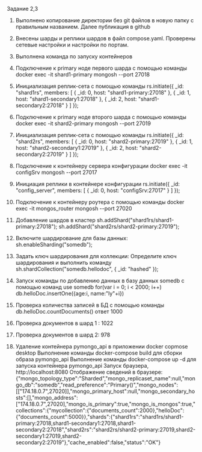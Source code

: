 Задание 2,3
1. Выполнено копирование директории без git файлов в новую папку с правильным названием. Далее публикация в github
2. Внесены шарды и реплики шардов в файл compose.yaml.
Проверены сетевые настройки и настройки по портам.
3. Выполнена команда по запуску контейнеров
4. Подключение к primary ноде первого шарда с помощью команды docker exec -it shard1-primary mongosh --port 27018 
5. Инициализация реплик-сета с помощью команды
rs.initiate({
  _id: "shard1rs",
  members: [
    { _id: 0, host: "shard1-primary:27018" },
    { _id: 1, host: "shard1-secondary1:27018" },
    { _id: 2, host: "shard1-secondary2:27018" }
  ]
});
6. Подключение к primary ноде второго шарда с помощью команды docker exec -it shard2-primary mongosh --port 27019
7. Инициализация реплик-сета с помощью команды
rs.initiate({
  _id: "shard2rs",
  members: [
    { _id: 0, host: "shard2-primary:27019" },
    { _id: 1, host: "shard2-secondary1:27019" },
    { _id: 2, host: "shard2-secondary2:27019" }
  ]
});

8. Подключение к контейнеру сервера конфигурации docker exec -it configSrv mongosh --port 27017
9. Инициация реплики в контейнере конфигурации
rs.initiate({
    _id: "config_server",
    members: [
      { _id: 0, host: "configSrv:27017" }
    ]
  });
10. Подключение к контейнеру роутера с помощью команды docker exec -it mongos_router mongosh --port 27020
11. Добавление шардов в кластер
sh.addShard("shard1rs/shard1-primary:27018");
sh.addShard("shard2rs/shard2-primary:27019");
12. Включите шардирование для базы данных:  sh.enableSharding("somedb");
13. Задать ключ шардирования для коллекции:
Определите ключ шардирования и выполнить команду sh.shardCollection("somedb.hellodoc", { _id: "hashed" });
14. Запуск команды по добавлению данных в базу данных somedb с помощью команд 
use somedb
for(var i = 0; i < 2000; i++) db.helloDoc.insertOne({age:i, name:"ly"+i})
15. Проверка количества записей в БД с помощью команды db.helloDoc.countDocuments()
ответ 1000
16. Проверка документов в шард 1 : 1022
17. Проверка документов в шард 2: 978
18. Удаление контейнера pymongo_api в приложении docker copmose desktop
Выполнение команды docker-compose build для сборки образа pymongo_api
Выполнение команды docker-compose up -d для запуска контейнера pymongo_api
Запуск браузера, http://localhost:8080
Отображение сведений в браузере:
{"mongo_topology_type":"Sharded","mongo_replicaset_name":null,"mongo_db":"somedb","read_preference":"Primary()","mongo_nodes":[["174.18.0.7",27020]],"mongo_primary_host":null,"mongo_secondary_hosts":[],"mongo_address":["174.18.0.7",27020],"mongo_is_primary":true,"mongo_is_mongos":true,"collections":{"mycollection":{"documents_count":2000},"helloDoc":{"documents_count":5000}},"shards":{"shard1rs":"shard1rs/shard1-primary:27018,shard1-secondary1:27018,shard1-secondary2:27018","shard2rs":"shard2rs/shard2-primary:27019,shard2-secondary1:27019,shard2-secondary2:27019"},"cache_enabled":false,"status":"OK"}

